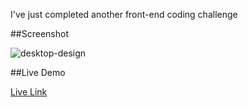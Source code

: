I've just completed another front-end coding challenge

##Screenshot

![desktop-design](https://github.com/user-attachments/assets/ccbc5df2-720f-4885-b984-b06069385882)


##Live Demo

[Live Link](https://roobiwebdev.github.io/Day-30-Bento-grid/)
